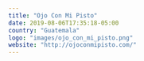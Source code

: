 ```yaml
---
title: "Ojo Con Mi Pisto"
date: 2019-08-06T17:35:18-05:00
country: "Guatemala"
logo: "images/ojo_con_mi_pisto.png"
website: "http://ojoconmipisto.com/"
---
```


